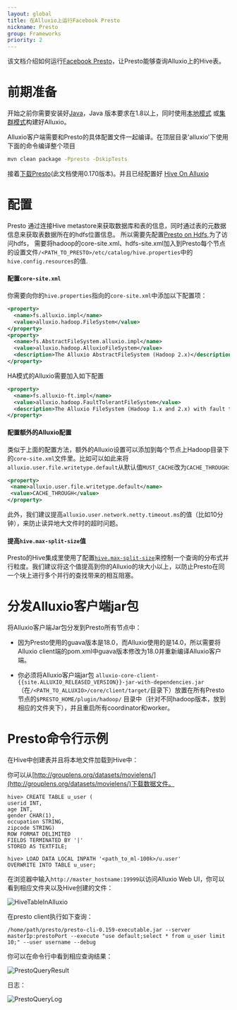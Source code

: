 ```yaml
---
layout: global
title: 在Alluxio上运行Facebook Presto
nickname: Presto
group: Frameworks
priority: 2
---
```


该文档介绍如何运行[Facebook Presto](https://prestodb.io/)，让Presto能够查询Alluxio上的Hive表。

# 前期准备

开始之前你需要安装好[Java](Java-Setup.html)，Java 版本要求在1.8以上，同时使用[本地模式](Running-Alluxio-Locally.html)
或[集群模式](Running-Alluxio-on-a-Cluster.html)构建好Alluxio。

Alluxio客户端需要和Presto的具体配置文件一起编译。在顶层目录'alluxio'下使用下面的命令编译整个项目

```bash
mvn clean package -Ppresto -DskipTests
```

接着[下载Presto](https://repo1.maven.org/maven2/com/facebook/presto/presto-server/)(此文档使用0.170版本)。并且已经配置好
[Hive On Alluxio](http://www.alluxio.org/docs/master/cn/Running-Hive-with-Alluxio.html)

# 配置

Presto 通过连接Hive metastore来获取数据库和表的信息，同时通过表的元数据信息来获取表数据所在的hdfs位置信息。
所以需要先配置[Presto on Hdfs](https://prestodb.io/docs/current/installation/deployment.html),为了访问hdfs，
需要将hadoop的core-site.xml、hdfs-site.xml加入到Presto每个节点的设置文件`/<PATH_TO_PRESTO>/etc/catalog/hive.properties`中的`hive.config.resources`的值.

#### 配置`core-site.xml`

你需要向你的`hive.properties`指向的`core-site.xml`中添加以下配置项：

```xml
<property>
  <name>fs.alluxio.impl</name>
  <value>alluxio.hadoop.FileSystem</value>
</property>
<property>
  <name>fs.AbstractFileSystem.alluxio.impl</name>
  <value>alluxio.hadoop.AlluxioFileSystem</value>
  <description>The Alluxio AbstractFileSystem (Hadoop 2.x)</description>
</property>
```
HA模式的Alluxio需要加入如下配置
```xml
<property>
  <name>fs.alluxio-ft.impl</name>
  <value>alluxio.hadoop.FaultTolerantFileSystem</value>
  <description>The Alluxio FileSystem (Hadoop 1.x and 2.x) with fault tolerant support</description>
</property>
```
#### 配置额外的Alluxio配置

类似于上面的配置方法，额外的Alluxio设置可以添加到每个节点上Hadoop目录下的`core-site.xml`文件里。比如可以如此来将`alluxio.user.file.writetype.default`从默认值`MUST_CACHE`改为`CACHE_THROUGH`:

```xml
<property>
 <name>alluxio.user.file.writetype.default</name>
 <value>CACHE_THROUGH</value>
</property>
```

此外，我们建议提高`alluxio.user.network.netty.timeout.ms`的值（比如10分钟），来防止读异地大文件时的超时问题。

#### 提高`hive.max-split-size`值

Presto的Hive集成里使用了配置[`hive.max-split-size`](https://teradata.github.io/presto/docs/141t/connector/hive.html)来控制一个查询的分布式并行粒度。我们建议将这个值提高到你的Alluxio的块大小以上，以防止Presto在同一个块上进行多个并行的查找带来的相互阻塞。

# 分发Alluxio客户端jar包

将Alluxio客户端Jar包分发到Presto所有节点中：
- 因为Presto使用的guava版本是18.0，而Alluxio使用的是14.0，所以需要将Alluxio client端的pom.xml中guava版本修改为18.0并重新编译Alluxio客户端。

- 你必须将Alluxio客户端jar包 `alluxio-core-client-{{site.ALLUXIO_RELEASED_VERSION}}-jar-with-dependencies.jar`
（在`/<PATH_TO_ALLUXIO>/core/client/target/`目录下）放置在所有Presto节点的`$PRESTO_HOME/plugin/hadoop/`
目录中（针对不同hadoop版本，放到相应的文件夹下），并且重启所有coordinator和worker。

# Presto命令行示例

在Hive中创建表并且将本地文件加载到Hive中：

你可以从[http://grouplens.org/datasets/movielens/](http://grouplens.org/datasets/movielens/)下载数据文件。

```
hive> CREATE TABLE u_user (
userid INT,
age INT,
gender CHAR(1),
occupation STRING,
zipcode STRING)
ROW FORMAT DELIMITED
FIELDS TERMINATED BY '|'
STORED AS TEXTFILE;

hive> LOAD DATA LOCAL INPATH '<path_to_ml-100k>/u.user'
OVERWRITE INTO TABLE u_user;
```

在浏览器中输入`http://master_hostname:19999`以访问Alluxio Web UI，你可以看到相应文件夹以及Hive创建的文件：

![HiveTableInAlluxio]({{site.data.img.screenshot_presto_table_in_alluxio}})

在presto client执行如下查询：

```
/home/path/presto/presto-cli-0.159-executable.jar --server masterIp:prestoPort --execute "use default;select * from u_user limit 10;" --user username --debug
```

你可以在命令行中看到相应查询结果：

![PrestoQueryResult]({{site.data.img.screenshot_presto_query_result}})

日志：

![PrestoQueryLog]({{site.data.img.screenshot_presto_query_log}})
